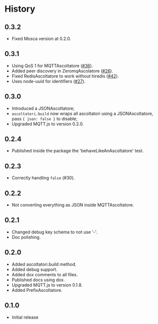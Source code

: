 
History
=======

## 0.3.2

* Fixed Mosca version at 0.2.0.

## 0.3.1

* Using QoS 1 for MQTTAscoltatore
  ([#36](https://github.com/mcollina/ascoltatori/issues/36)).
* Added peer discovery in ZeromqAscolatore
  ([#26](https://github.com/mcollina/ascoltatori/issues/26)).
* Fixed RedisAscoltatore to work without hiredis
  ([#42](https://github.com/mcollina/ascoltatori/issues/42)).
* Uses node-uuid for identifiers
  ([#27](https://github.com/mcollina/ascoltatori/issues/27)).

## 0.3.0

* Introduced a JSONAscoltatore;
* `ascoltatori.build` now wraps all ascoltatori using a JSONAscoltatore,
  pass `{ json: false }` to disable;
* Upgraded MQTT.js to version 0.2.0.

## 0.2.4

* Published inside the package the 'behaveLikeAnAscoltatore' test.

## 0.2.3

* Correctly handling `false` (#30).

## 0.2.2

* Not converting everything as JSON inside
  MQTTAscoltatore.

## 0.2.1

* Changed debug key schema to not use '-'.
* Doc polishing.

## 0.2.0

* Added ascoltatori.build method.
* Added debug support.
* Added dox comments to all files.
* Published docs using dox.
* Upgraded MQTT.js to version 0.1.8.
* Added PrefixAscoltatore.

## 0.1.0

* Initial release
